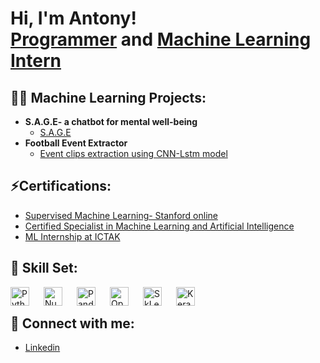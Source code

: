 <h1>Hi, I'm Antony! <br/><a href="https://github.com/wowstein">Programmer</a> and <a href="https://github.com/wowstein">Machine Learning Intern</a>

<h2>👨‍💻 Machine Learning Projects:</h2>

- <b>S.A.G.E- a chatbot for mental well-being</b>
  - [S.A.G.E](https://github.com/wowstein/S.A.G.E)
- <b>Football Event Extractor</b>
  - [Event clips extraction using CNN-Lstm model](https://github.com/wowstein/Football-Event-Extraction) </b></i>

<h2>⚡Certifications:</h2>

- [Supervised Machine Learning- Stanford online](https://www.coursera.org/account/accomplishments/verify/2FAQWH4U638N)
- [Certified Specialist in Machine Learning and Artificial Intelligence](https://retail.ictkerala.org/mod/simplecertificate/verify.php?code=65b89785-6d24-4e19-ba7e-1cf12d4f065b)
- [ML Internship at ICTAK](https://retail.ictkerala.org/mod/simplecertificate/verify.php?code=660be8ca-e64c-493a-9612-707b2d4f065b) </b></i>

<h2>🧰 Skill Set:</h2>

<img align="left" alt="Python" width="30px" style="padding-right:20px;" src="https://cdn.jsdelivr.net/gh/devicons/devicon@latest/icons/python/python-original.svg"/>
<img align="left" alt="Numpy" width="30px" style="padding-right:20px;" src="https://cdn.jsdelivr.net/gh/devicons/devicon@latest/icons/numpy/numpy-original.svg"/>
<img align="left" alt="Pandas" width="30px" style="padding-right:20px;" src="https://cdn.jsdelivr.net/gh/devicons/devicon@latest/icons/pandas/pandas-original-wordmark.svg"/> 
<img align="left" alt="OpenCV" width="30px" style="padding-right:20px;" src="https://cdn.jsdelivr.net/gh/devicons/devicon@latest/icons/opencv/opencv-original.svg"/>
<img align="left" alt="SkLearn" width="30px" style="padding-right:20px;" src="https://cdn.jsdelivr.net/gh/devicons/devicon@latest/icons/scikitlearn/scikitlearn-original.svg"/>
<img align="left" alt="Keras" width="30px" style="padding-right:20px;" src="https://cdn.jsdelivr.net/gh/devicons/devicon@latest/icons/keras/keras-original.svg"/>

<br /> 


<h2> 🤳 Connect with me:</h2>

- [Linkedin](https://www.linkedin.com/in/antony-dominic-a934a027a/)
